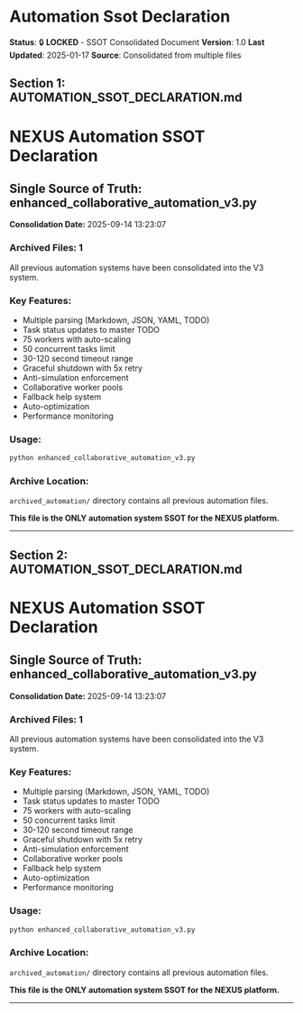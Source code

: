 # Automation Ssot Declaration

**Status**: 🔒 **LOCKED** - SSOT Consolidated Document
**Version**: 1.0
**Last Updated**: 2025-01-17
**Source**: Consolidated from multiple files

## Section 1: AUTOMATION_SSOT_DECLARATION.md

# NEXUS Automation SSOT Declaration

## Single Source of Truth: enhanced_collaborative_automation_v3.py

**Consolidation Date:** 2025-09-14 13:23:07

### Archived Files: 1

All previous automation systems have been consolidated into the V3 system.

### Key Features:

- Multiple parsing (Markdown, JSON, YAML, TODO)
- Task status updates to master TODO
- 75 workers with auto-scaling
- 50 concurrent tasks limit
- 30-120 second timeout range
- Graceful shutdown with 5x retry
- Anti-simulation enforcement
- Collaborative worker pools
- Fallback help system
- Auto-optimization
- Performance monitoring

### Usage:

```bash
python enhanced_collaborative_automation_v3.py
```

### Archive Location:

`archived_automation/` directory contains all previous automation files.

**This file is the ONLY automation system SSOT for the NEXUS platform.**

---

## Section 2: AUTOMATION_SSOT_DECLARATION.md

# NEXUS Automation SSOT Declaration

## Single Source of Truth: enhanced_collaborative_automation_v3.py

**Consolidation Date:** 2025-09-14 13:23:07

### Archived Files: 1

All previous automation systems have been consolidated into the V3 system.

### Key Features:

- Multiple parsing (Markdown, JSON, YAML, TODO)
- Task status updates to master TODO
- 75 workers with auto-scaling
- 50 concurrent tasks limit
- 30-120 second timeout range
- Graceful shutdown with 5x retry
- Anti-simulation enforcement
- Collaborative worker pools
- Fallback help system
- Auto-optimization
- Performance monitoring

### Usage:

```bash
python enhanced_collaborative_automation_v3.py
```

### Archive Location:

`archived_automation/` directory contains all previous automation files.

**This file is the ONLY automation system SSOT for the NEXUS platform.**

---
